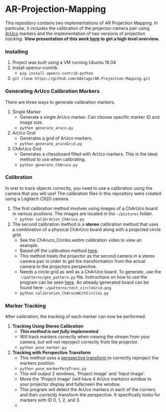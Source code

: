 # AR-Projection-Mapping
This repository contains two implementations of AR Projection Mapping. In particular, it includes the calibration of the projector-camera pair using [ArUco](https://docs.opencv.org/3.1.0/d9/d6d/tutorial_table_of_content_aruco.html) markers and the implementation of two versions of projection *tracking*. **View presentation of this work [here](https://docs.google.com/presentation/d/1bUq5LVSlZjvOn33RQa834XeI6kKK9QSm9t-LNzdupIU/edit?usp=sharing) to get a high level overview.**

### Installing
1. Project was built using a VM running Ubuntu 18.04
2. Install opencv-contrib.
    - `pip install opencv-contrib-python`
2. `git clone https://github.com/ddelago/AR-Projection-Mapping.git`

### Generating ArUco Calibration Markers
There are three ways to generate calibration markers. 
1. Single Marker
    - Generate a single ArUco marker. Can choose specific marker ID and image size.
    - `python generate_aruco.py`
2. ArUco Grid
    - Generates a grid of ArUco markers. 
    - `python generate_arucoGrid.py`
3. ChArUco Grid
    - Generates a chessboard filled with ArUco markers. This is the ideal method to use when calibrating.
    - `python generate_ChAruco.py`  

### Calibration
In orer to track objects correctly, you need to use a calibration using the camera that you will use! The calibration files in this repository were created using a Logitech C920 camera.
1. The first calibration method involves using images of a ChArUco board in various positions. The images are located in the `~/pictures` folder.
    - `python calibration_ChAruco.py`
2. The second calibration method is a **stereo** calibration method that uses a combination of a physical ChArUco board along with a projected circle grid. 
    - See the ChAruco_Circles.webm calibration video to view an example.
    - Based off the calibration method [here](https://www.morethantechnical.com/2017/11/17/projector-camera-calibration-the-easy-way/).
    - This method treats the projector as the second camera in a stereo camera pair in order to get the transformation from the actual camera to the projectors perspective.
    - Needs a circle grid as well as a ChArUco board. To generate, use the `~/patterns/gen_pattern.py` file. Instructions on how to use the program can be seen [here](https://docs.opencv.org/master/da/d0d/tutorial_camera_calibration_pattern.html). An already generated board can be found here: `~/patterns/test_circleGrid.png`
    - `python calibration_ChArucoWithCircles.py`

### Marker Tracking
After calibration, the tracking of each marker can now be performed.
1. **Tracking Using Stereo Calibration**
    - **_This method is not fully implemented_**
    - Will track markers correctly when viewing the stream from your camera, but will not reproject correctly from the projector.
    - `python pose_marker.py`
2. **Tracking with Perspective Transform**
    - This method uses a [perspective transform ](https://www.pyimagesearch.com/2014/08/25/4-point-opencv-getperspective-transform-example/) to correctly reproject the markers position.
    - `python pose_markerPerpTrans.py`
    - This will output 2 windows, 'Project Image' and 'Input Image'. 
    - Move the 'Project Image' (will have 4 ArUco markers) window to your projector display and fullscreen the window. 
    - This program will detect the ArUco markers in each of the corners and then correctly transform the perspective. It specifically looks for markers with ID 0, 1, 2, and 3. 
    - 
